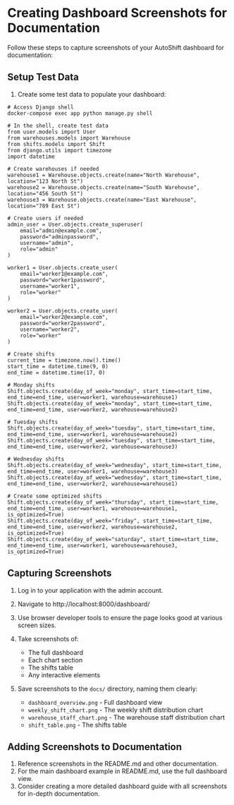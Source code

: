 # Creating Dashboard Screenshots for Documentation

Follow these steps to capture screenshots of your AutoShift dashboard for documentation:

## Setup Test Data

1. Create some test data to populate your dashboard:

```
# Access Django shell
docker-compose exec app python manage.py shell

# In the shell, create test data
from user.models import User
from warehouses.models import Warehouse
from shifts.models import Shift
from django.utils import timezone
import datetime

# Create warehouses if needed
warehouse1 = Warehouse.objects.create(name="North Warehouse", location="123 North St")
warehouse2 = Warehouse.objects.create(name="South Warehouse", location="456 South St")
warehouse3 = Warehouse.objects.create(name="East Warehouse", location="789 East St")

# Create users if needed
admin_user = User.objects.create_superuser(
    email="admin@example.com", 
    password="adminpassword",
    username="admin",
    role="admin"
)

worker1 = User.objects.create_user(
    email="worker1@example.com", 
    password="worker1password",
    username="worker1",
    role="worker"
)

worker2 = User.objects.create_user(
    email="worker2@example.com", 
    password="worker2password",
    username="worker2",
    role="worker"
)

# Create shifts
current_time = timezone.now().time()
start_time = datetime.time(9, 0)
end_time = datetime.time(17, 0)

# Monday shifts
Shift.objects.create(day_of_week="monday", start_time=start_time, end_time=end_time, user=worker1, warehouse=warehouse1)
Shift.objects.create(day_of_week="monday", start_time=start_time, end_time=end_time, user=worker2, warehouse=warehouse2)

# Tuesday shifts
Shift.objects.create(day_of_week="tuesday", start_time=start_time, end_time=end_time, user=worker1, warehouse=warehouse2)
Shift.objects.create(day_of_week="tuesday", start_time=start_time, end_time=end_time, user=worker2, warehouse=warehouse3)

# Wednesday shifts
Shift.objects.create(day_of_week="wednesday", start_time=start_time, end_time=end_time, user=worker1, warehouse=warehouse3)
Shift.objects.create(day_of_week="wednesday", start_time=start_time, end_time=end_time, user=worker2, warehouse=warehouse1)

# Create some optimized shifts
Shift.objects.create(day_of_week="thursday", start_time=start_time, end_time=end_time, user=worker1, warehouse=warehouse1, is_optimized=True)
Shift.objects.create(day_of_week="friday", start_time=start_time, end_time=end_time, user=worker2, warehouse=warehouse2, is_optimized=True)
Shift.objects.create(day_of_week="saturday", start_time=start_time, end_time=end_time, user=worker1, warehouse=warehouse3, is_optimized=True)
```

## Capturing Screenshots

1. Log in to your application with the admin account.
2. Navigate to http://localhost:8000/dashboard/
3. Use browser developer tools to ensure the page looks good at various screen sizes.
4. Take screenshots of:
   - The full dashboard
   - Each chart section
   - The shifts table
   - Any interactive elements

5. Save screenshots to the `docs/` directory, naming them clearly:
   - `dashboard_overview.png` - Full dashboard view
   - `weekly_shift_chart.png` - The weekly shift distribution chart
   - `warehouse_staff_chart.png` - The warehouse staff distribution chart
   - `shift_table.png` - The shifts table

## Adding Screenshots to Documentation

1. Reference screenshots in the README.md and other documentation.
2. For the main dashboard example in README.md, use the full dashboard view.
3. Consider creating a more detailed dashboard guide with all screenshots for in-depth documentation. 